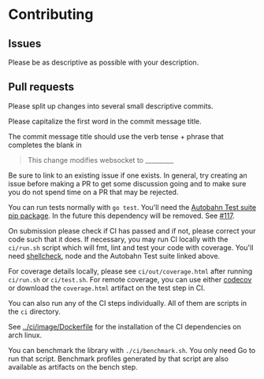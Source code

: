 # Contributing

## Issues

Please be as descriptive as possible with your description.

## Pull requests

Please split up changes into several small descriptive commits.

Please capitalize the first word in the commit message title.

The commit message title should use the verb tense + phrase that completes the blank in

> This change modifies websocket to \_\_\_\_\_\_\_\_\_

Be sure to link to an existing issue if one exists. In general, try creating an issue
before making a PR to get some discussion going and to make sure you do not spend time
on a PR that may be rejected.

You can run tests normally with `go test`.
You'll need the [Autobahn Test suite pip package](https://github.com/crossbario/autobahn-testsuite).
In the future this dependency will be removed. See [#117](https://github.com/nhooyr/websocket/issues/117).

On submission please check if CI has passed and if not, please correct your code such that it does.
If necessary, you may run CI locally with the `ci/run.sh` script which will fmt, lint and test your code
with coverage.
You'll need [shellcheck](https://github.com/koalaman/shellcheck#installing), node and the
Autobahn Test suite linked above.

For coverage details locally, please see `ci/out/coverage.html` after running `ci/run.sh` or `ci/test.sh`.
For remote coverage, you can use either [codecov](https://codecov.io/gh/nhooyr/websocket) or download the
`coverage.html` artifact on the test step in CI.

You can also run any of the CI steps individually. All of them are scripts in the `ci` directory.

See [../ci/image/Dockerfile](../ci/image/Dockerfile) for the
installation of the CI dependencies on arch linux.

You can benchmark the library with `./ci/benchmark.sh`. You only need Go to run that script.
Benchmark profiles generated by that script are also available as artifacts on the bench step.
